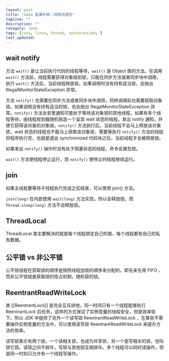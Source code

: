 ```yaml
---
layout: post
title: "Java 查漏补缺：线程间通信"
tagline: ""
description: ""
category: Java
tags: [java, linux, thread, synchronized, ]
last_updated:
---
```



## wait notify

方法 `wait()` 是让当前执行代码的线程等待，`wait()` 是 Object 类的方法。在调用 `wait()` 方法前，线程需要获得对象级别锁，只能在同步方法或者同步块中调用，执行 `wait()` 方法后，当前线程释放锁。如果调用时没有持有适当锁，会抛出 IllegalMonitorStateException 异常。

方法 `notify()` 也需要在同步方法或者同步块中调用，同样调用前也需要获取对象锁。如果调用没有持有适当的锁，也会抛出 IllegalMonitorStateException 异常。`notify()` 方法永安里通知可能处于等待该对象锁的其他线程，如果有多个线程等待，由线程规划器随机挑选一个呈现 wait 状态的线程，发出 notify 通知，并使它获得该对象的对象锁。`notify()` 方法执行后，当前线程不会马上释放该对象锁，wait 状态的线程也不能马上获取该对象锁，需要等执行 `notify()` 方法的线程将程序执行完，也就是退出 synchronized 代码块之后，当前线程才会被释放锁。

如果发出 `notify()` 操作时没有处于阻塞状态的线程，命令会被忽视。

`wait()` 方法使线程停止运行，而 `notify()` 使停止的线程继续运行。

## join
如果主线程要等待子线程执行完成之后结束，可以使用 join() 方法。

`join(long)` 在内部使用 `wait(long)` 方法实现，所以会释放锁。而 `Thread.sleep(long)` 方法不会释放锁。

## ThreadLocal

ThreadLocal 类主要解决的就是每个线程绑定自己的值，每个线程都有自己的私有数据。

## 公平锁 vs 非公平锁
公平锁线程在获取锁的顺序是按照线程加锁的顺序来分配的，即先来先得 FIFO ，而非公平锁就是获取锁的抢占机制，随机获的锁。

## ReentrantReadWriteLock
类 [[ReentrantLock]] 是完全互斥排他，同一时间只有一个线程能够执行 ReentrantLock 后任务，这样的方式保证了实例变量的线程安全，但是效率低下。所以 JDK 中提供了另外一个读写锁 ReentrantReadWriteLock ，在某些不需要操作实例变量的方法中，可以使用读写锁 ReentrantReadWriteLock 来提升方法的效率。

读写锁表示有两个锁，一个读相关锁，也成为共享锁，另一个是写相关的锁，也叫排它锁。读锁之间不排斥，写锁与其他锁互相排斥。多个线程可以同时读操作，但是同一时刻只允许有一个线程写操作。


